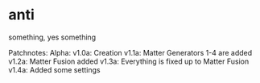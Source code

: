 # anti
something, yes something

Patchnotes:
Alpha:
v1.0a: Creation
v1.1a: Matter Generators 1-4 are added
v1.2a: Matter Fusion added
v1.3a: Everything is fixed up to Matter Fusion
v1.4a: Added some settings
